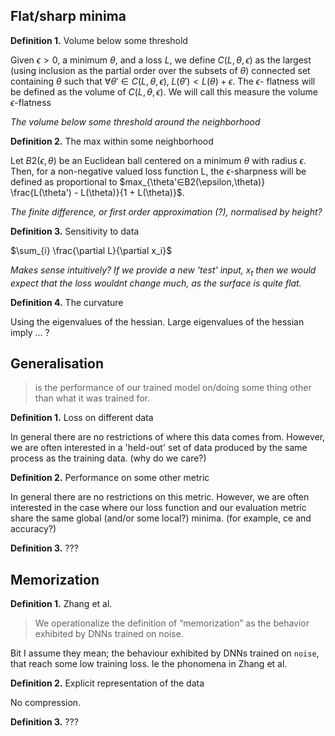 ## Flat/sharp minima

<!--
- Minima w.r.t what? Inputs, parameters, outputs?
- Flatness wrt to what? Inputs, parameters, perturbations, test data, ?
-->

__Definition 1.__ Volume below some threshold

Given $\epsilon > 0$, a minimum $\theta$, and a loss $L$, we define $C(L, \theta, \epsilon)$ as the largest (using inclusion as the partial order over the subsets of $\theta$) connected set containing $\theta$ such that $\forall\theta' \in C(L, \theta, \epsilon),\;L(\theta') < L(\theta) + \epsilon$. The $\epsilon$- flatness will be defined as the volume of $C(L, \theta, \epsilon)$. We will call this measure the volume $\epsilon$-flatness

_The volume below some threshold around the neighborhood_

__Definition 2.__ The max within some neighborhood

Let $B2(\epsilon, \theta$) be an Euclidean ball centered on a minimum $\theta$ with radius $\epsilon$. Then, for a non-negative valued loss function L, the $\epsilon$-sharpness will be defined as proportional to
$max_{\theta'∈B2(\epsilon,\theta)} \frac{L(\theta') - L(\theta)}{1 + L(\theta)}$.

_The finite difference, or first order approximation (?), normalised by height?_

__Definition 3.__ Sensitivity to data

$\sum_{i} \frac{\partial L}{\partial x_i}$

_Makes sense intuitively? If we provide a new 'test' input,_ $x_t$ _then we would expect that the loss wouldnt change much, as the surface is quite flat._
<!--
I guess this is where the high dimensionality bites us?
Flatness in HD is hard?  
-->

__Definition 4.__ The curvature

Using the eigenvalues of the hessian. Large eigenvalues of the hessian imply ... ?

<!--
But there are probably other measures of the curvature w.r.t flatness?
- different norms, or ??
-->




<!--
Would be nice to show either;
- these definitions are equivalent,
- they are talking about different things and have different implications.

- What about the ratio/distribution of sharpness in different dimensions?
-->
## Generalisation

> is the performance of our trained model on/doing some thing other than what it was trained for.

<!-- Closely related to transfer. Without it, we could claim that these things 'learn'. Would be closer to our idea of memorisation. -- what happened to that pic, sharp-> memorisation, smooth -> generalisation. -->

__Definition 1.__ Loss on different data

In general there are no restrictions of where this data comes from. However, we are often interested in a 'held-out' set of data produced by the same process as the training data. (why do we care?)

__Definition 2.__ Performance on some other metric

In general there are no restrictions on this metric. However, we are often interested in the case where our loss function and our evaluation metric share the same global (and/or some local?) minima. (for example, ce and accuracy?)


__Definition 3.__ ???




## Memorization

__Definition 1.__ Zhang et al.

> We operationalize the definition of “memorization” as the behavior exhibited by DNNs trained on noise.

Bit I assume they mean; the behaviour exhibited by DNNs trained on `noise`, that reach some low training loss. Ie the phonomena in Zhang et al.

<!-- There are a few ways to train on noise. Some actually are helpful. Define training on noise -->

__Definition 2.__ Explicit representation of the data

No compression.

__Definition 3.__ ???
